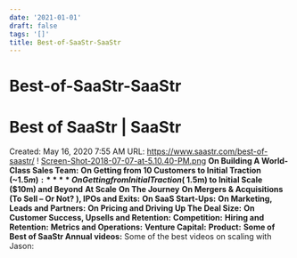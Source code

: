 ```yaml
---
date: '2021-01-01'
draft: false
tags: '[]'
title: Best-of-SaaStr-SaaStr
---
```


# Best-of-SaaStr-SaaStr

# Best of SaaStr | SaaStr
Created: May 16, 2020 7:55 AM
URL: https://www.saastr.com/best-of-saastr/
!
[Screen-Shot-2018-07-07-at-5.10.40-PM.png](Best%20of%20SaaStr%20SaaStr%20264f220a259b4ecea923b56d23fd21b2/Screen-Shot-2018-07-07-at-5.10.40-PM.png)
**On Building A World-Class Sales Team:**
**On Getting from 10 Customers to Initial Traction (~$1.5m):**
**On Getting from Initial Traction (~$1.5m) to Initial Scale ($10m) and Beyond**
**At Scale**
**On The Journey**
**On Mergers & Acquisitions (To Sell – Or Not?
), IPOs and Exits:**
**On SaaS Start-Ups:**
**On Marketing, Leads and Partners:**
**On Pricing and Driving Up The Deal Size:**
**On Customer Success, Upsells and Retention:**
**Competition:**
**Hiring and Retention:**
**Metrics and Operations:**
**Venture Capital:**
**Product:**
**Some of Best of SaaStr Annual videos:**
Some of the best videos on scaling with Jason:
